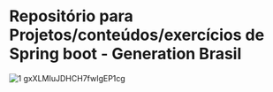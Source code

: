 # Repositório para Projetos/conteúdos/exercícios de Spring boot - Generation Brasil

![1 gxXLMIuJDHCH7fwIgEP1cg](https://user-images.githubusercontent.com/77131275/159811103-b68bd60e-84dd-450d-a969-c03def8d614c.png)
